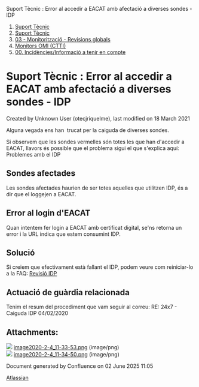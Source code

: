 Suport Tècnic : Error al accedir a EACAT amb afectació a diverses sondes - IDP  

1.  [Suport Tècnic](index.md)
2.  [Suport Tècnic](13893782.md)
3.  [03 - Monitorització - Revisions globals](26313327.md)
4.  [Monitors OMI (CTTI)](26313608.md)
5.  [00\. Incidències/Informació a tenir en compte](34504738.md)

Suport Tècnic : Error al accedir a EACAT amb afectació a diverses sondes - IDP
==============================================================================

Created by Unknown User (otecjriquelme), last modified on 18 March 2021

Alguna vegada ens han  trucat per la caiguda de diverses sondes.

Si observem que les sondes vermelles són totes les que han d'accedir a EACAT, llavors és possible que el problema sigui el que s'explica aquí: Problemes amb el IDP

  

Sondes afectades
----------------

Les sondes afectades haurien de ser totes aquelles que utilitzen IDP, és a dir que el loggejen a EACAT.

Error al login d'EACAT
----------------------

Quan intentem fer login a EACAT amb certificat digital, se'ns retorna un error i la URL indica que estem consumint IDP.

  

Solució
-------

Si creiem que efectivament està fallant el IDP, podem veure com reiniciar-lo a la FAQ: [Revisió IDP](41522135.md)

  

Actuació de guàrdia relacionada
-------------------------------

Tenim el resum del procediment que vam seguir al correu: RE: 24x7 - Caiguda IDP 04/02/2020

  

  

  

  

  

  

  

  

  

  

  

  

  

  

  

  

  

Attachments:
------------

![](images/icons/bullet_blue.gif) [image2020-2-4\_11-33-53.png](attachments/34504740/34504741.png) (image/png)  
![](images/icons/bullet_blue.gif) [image2020-2-4\_11-34-50.png](attachments/34504740/34504742.png) (image/png)  

Document generated by Confluence on 02 June 2025 11:05

[Atlassian](http://www.atlassian.com/)
